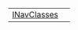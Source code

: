 |                                                               |     |
| ------------------------------------------------------------- | --- |
| [INavClasses](/router/resources/interface/nav/inavclasses.md) |     |